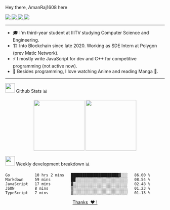 <!-- <h2><em> Hello , I'm <a href="https://amanraj.dev">Aman-kun</a> <img src="https://media.giphy.com/media/IfsByYYHyNlnINT46g/giphy.gif" width="70"></em> </h2> -->
Hey there, AmanRaj1608 here

<p>
  <a href="https://twitter.com/AmanRaj1608">
    <img src="https://img.shields.io/badge/-Twitter-1ca0f1?style=flat-square&labelColor=1ca0f1&logo=twitter&logoColor=white&link=https://twitter.com/AmanRaj1608">
   <a/>
  <a href="https://stackoverflow.com/users/11097431/aman-raj">
    <img src="https://img.shields.io/badge/-StackOverflow-f48024?style=flat-square&labelColor=f48024&logo=stackoverflow&logoColor=white&link=https://stackoverflow.com/users/11097431/aman-raj">
   <a/>
  <a href="https://www.linkedin.com/in/amanraj1608/">
    <img src="https://img.shields.io/badge/-LinkedIn-blue?style=flat-square&logo=Linkedin&logoColor=white&link=https://www.linkedin.com/in/amanraj1608/">
  <a/>
   <a href="mailto:archanaamanraj@gmail.com">
    <img src="https://img.shields.io/badge/-Email-c14438?style=flat-square&logo=Gmail&logoColor=white&link=mailto:archanaamanraj@gmail.com">
   <a/>
<!--     <a href="https://github.com/AmanRaj1608/AmanRaj1608"> 
    <img src="http://okokcoolokok.glitch.me/badge?page_id=AmanRaj1608.AmanRaj1608">
   <a/> -->
<!--    <a href="https://aman-ki-baat.vercel.app/">
    <img src="https://img.shields.io/badge/-Aman--Ki--Baat-31326f">
   <a/> -->
</p>

<!-- <img src="https://github.com/AmanRaj1608/AmanRaj1608/blob/master/assets/code.svg" width="320" align='right'> -->
<!-- - 🎓 I mostly do Full-stack development but being a computer science enthusiast I am constantly exploring other fields too. -->

---

- 🎓 I'm third-year student at IIITV studying Computer Science and Engineering.
- 🏗️ Into Blockchain since late 2020. Working as SDE Intern at Polygon (prev Matic Network).
- ⚡ I mostly write JavaScript for dev and C++ for competitive programming (not active now).
- 🌊 Besides programming, I love watching Anime and reading Manga 🗾.

---

 <img src="https://media.giphy.com/media/WUlplcMpOCEmTGBtBW/giphy.gif" width="30">  Github Stats 📊
 
  <p align="center">
      <img
        height="160em"
        src="https://github-readme-stats.vercel.app/api?username=amanraj1608&hide_border=true&show_icons=true&include_all_commits=true&theme=tokyonight"
      />
    <img
        height="160em"
        src="https://github-readme-stats.vercel.app/api/top-langs/?username=amanraj1608&show_icons=true&hide_border=true&layout=compact&langs_count=8&theme=tokyonight"
      />
  </p>

 <img src="https://media.giphy.com/media/WUlplcMpOCEmTGBtBW/giphy.gif" width="30">  Weekly development breakdown 📊 
<!--START_SECTION:waka-->
```text
Go           10 hrs 2 mins   █████████████████████▓░░░   86.00 % 
Markdown     59 mins         ██░░░░░░░░░░░░░░░░░░░░░░░   08.54 % 
JavaScript   17 mins         ▓░░░░░░░░░░░░░░░░░░░░░░░░   02.48 % 
JSON         8 mins          ▒░░░░░░░░░░░░░░░░░░░░░░░░   01.23 % 
TypeScript   7 mins          ▒░░░░░░░░░░░░░░░░░░░░░░░░   01.13 % 
```
<!--END_SECTION:waka-->

<p align="center"><a href="https://amanraj.dev/thanks">Thanks &nbsp;❤️&nbsp;!</a></p>

<!-- [Thanks ❤️!](https://amanraj.dev/thanks) -->
